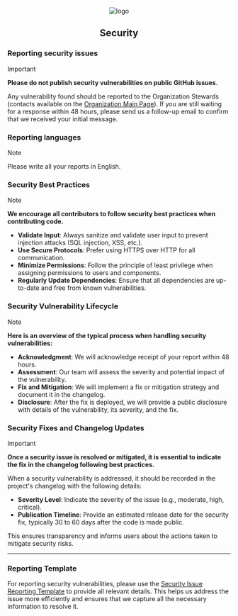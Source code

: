 <div align="center">

![logo](../assets/logo.png)

## Security
</div>

### Reporting security issues

> [!IMPORTANT]  
> **Please do not publish security vulnerabilities on public GitHub issues.**

Any vulnerability found should be reported to the Organization Stewards (contacts available on the [Organization Main Page](https://www.inesctec.pt/pt)).
If you are still waiting for a response within 48 hours, please send us a follow-up email to confirm that we received your initial message.

### Reporting languages

> [!NOTE]  
> Please write all your reports in English.

### Security Best Practices

> [!NOTE]  
**We encourage all contributors to follow security best practices when contributing code.**

- **Validate Input**: Always sanitize and validate user input to prevent injection attacks (SQL injection, XSS, etc.).
- **Use Secure Protocols**: Prefer using HTTPS over HTTP for all communication.
- **Minimize Permissions**: Follow the principle of least privilege when assigning permissions to users and components.
- **Regularly Update Dependencies**: Ensure that all dependencies are up-to-date and free from known vulnerabilities.

### Security Vulnerability Lifecycle

> [!NOTE]  
**Here is an overview of the typical process when handling security vulnerabilities:**

- **Acknowledgment**: We will acknowledge receipt of your report within 48 hours.
- **Assessment**: Our team will assess the severity and potential impact of the vulnerability.
- **Fix and Mitigation**: We will implement a fix or mitigation strategy and document it in the changelog.
- **Disclosure**: After the fix is deployed, we will provide a public disclosure with details of the vulnerability, its severity, and the fix.

### Security Fixes and Changelog Updates

> [!IMPORTANT]  
> **Once a security issue is resolved or mitigated, it is essential to indicate the fix in the changelog following best practices.**

When a security vulnerability is addressed, it should be recorded in the project's changelog with the following details:

- **Severity Level**: Indicate the severity of the issue (e.g., moderate, high, critical).
- **Publication Timeline**: Provide an estimated release date for the security fix, typically 30 to 60 days after the code is made public.

This ensures transparency and informs users about the actions taken to mitigate security risks.

---

### Reporting Template

For reporting security vulnerabilities, please use the [Security Issue Reporting Template](./reporting_template.md) to provide all relevant details. This helps us address the issue more efficiently and ensures that we capture all the necessary information to resolve it.
